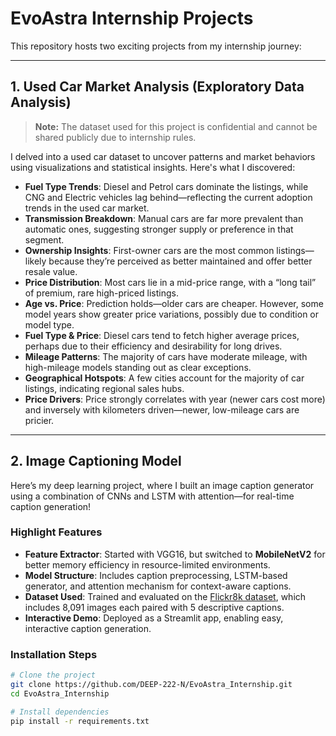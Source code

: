 # EvoAstra Internship Projects

This repository hosts two exciting projects from my internship journey:

---

## 1. Used Car Market Analysis (Exploratory Data Analysis)

> **Note:** The dataset used for this project is confidential and cannot be shared publicly due to internship rules.

I delved into a used car dataset to uncover patterns and market behaviors using visualizations and statistical insights. Here's what I discovered:

- **Fuel Type Trends**: Diesel and Petrol cars dominate the listings, while CNG and Electric vehicles lag behind—reflecting the current adoption trends in the used car market.  
- **Transmission Breakdown**: Manual cars are far more prevalent than automatic ones, suggesting stronger supply or preference in that segment.  
- **Ownership Insights**: First-owner cars are the most common listings—likely because they’re perceived as better maintained and offer better resale value.  
- **Price Distribution**: Most cars lie in a mid-price range, with a “long tail” of premium, rare high-priced listings.  
- **Age vs. Price**: Prediction holds—older cars are cheaper. However, some model years show greater price variations, possibly due to condition or model type.  
- **Fuel Type & Price**: Diesel cars tend to fetch higher average prices, perhaps due to their efficiency and desirability for long drives.  
- **Mileage Patterns**: The majority of cars have moderate mileage, with high-mileage models standing out as clear exceptions.  
- **Geographical Hotspots**: A few cities account for the majority of car listings, indicating regional sales hubs.  
- **Price Drivers**: Price strongly correlates with year (newer cars cost more) and inversely with kilometers driven—newer, low-mileage cars are pricier.

---

## 2. Image Captioning Model

Here’s my deep learning project, where I built an image caption generator using a combination of CNNs and LSTM with attention—for real-time caption generation!

### Highlight Features

- **Feature Extractor**: Started with VGG16, but switched to **MobileNetV2** for better memory efficiency in resource-limited environments.
- **Model Structure**: Includes caption preprocessing, LSTM-based generator, and attention mechanism for context-aware captions.
- **Dataset Used**: Trained and evaluated on the [Flickr8k dataset](https://www.kaggle.com/adityajn105/flickr8k), which includes 8,091 images each paired with 5 descriptive captions.
- **Interactive Demo**: Deployed as a Streamlit app, enabling easy, interactive caption generation.

### Installation Steps

```bash
# Clone the project
git clone https://github.com/DEEP-222-N/EvoAstra_Internship.git
cd EvoAstra_Internship

# Install dependencies
pip install -r requirements.txt
